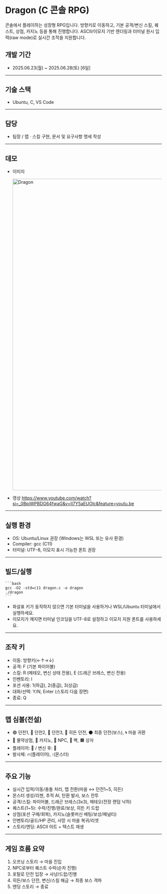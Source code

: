 # Dragon (C 콘솔 RPG)

콘솔에서 플레이하는 성장형 RPG입니다. 방향키로 이동하고, 기본 공격/변신 스킬, 퀘스트, 상점, 카지노 등을 통해 진행합니다. ASCII/이모지 기반 렌더링과 터미널 원시 입력(raw mode)로 실시간 조작을 지원합니다.


## 개발 기간
- 2025.06.23(월) ~ 2025.06.28(토) [6일]

---

## 기술 스택
- Ubuntu, C, VS Code

---

## 담당
- 팀장 / 맵 · 스킬 구현, 문서 및 요구사항 명세 작성

---

## 데모
- 이미지

  <img width="1107" height="998" alt="Dragon" src="https://github.com/user-attachments/assets/92c04a70-eada-4f3a-9eda-ebca92cafcc5" />

- 영상
  https://www.youtube.com/watch?si=_0BpiWPBDG64fwaG&v=II7Y5aEUOlc&feature=youtu.be

---

## 실행 환경
- OS: Ubuntu/Linux 권장 (Windows는 WSL 또는 유사 환경)
- Compiler: gcc (C11)
- 터미널: UTF-8, 이모지 표시 가능한 폰트 권장

---

## 빌드/실행
    ```bash
    gcc -O2 -std=c11 dragon.c -o dragon
    ./dragon
    ``` 
- 화살표 키가 동작하지 않으면 기본 터미널을 사용하거나 WSL/Ubuntu 터미널에서 실행하세요.
- 이모지가 깨지면 터미널 인코딩을 UTF-8로 설정하고 이모지 지원 폰트를 사용하세요.

---

## 조작 키
- 이동: 방향키(←↑→↓)
- 공격: F (기본 파이어볼)
- 스킬: R (메테오, 변신 상태 전용), E (드래곤 브레스, 변신 전용)
- 인벤토리: I
- 포션 사용: 1(하급), 2(중급), 3(상급)
- 대화/선택: Y/N, Enter (스토리 다음 장면)
- 종료: Q

---

## 맵 심볼(전설)
- 🟢 던전1, 🔵 던전2, 🔴 던전3, 🚪 히든 던전, ⚫ 최종 던전(보스), 🌀 마을 귀환
- 🏥 물약상점, 🕌 카지노, 🤖 NPC, 🌴 벽, 🟫 상자
- 플레이어: 🐍 / 변신 후: 🐉
- 발사체: 🔥(플레이어), 💧(몬스터)

---

## 주요 기능
- 실시간 입력/이동/충돌 처리, 맵 전환(마을 ↔ 던전1~5, 히든)
- 몬스터 생성/리젠, 추적 AI, 탄환 발사, 보스 전투
- 공격/스킬: 파이어볼, 드래곤 브레스(3x3), 메테오(전장 랜덤 낙하)
- 퀘스트(1~5): 수락/진행/완료/보상, 히든 키 드랍
- 상점(포션 구매/회복), 카지노(슬롯머신 베팅/보상/패널티)
- 인벤토리/골드/HP 관리, 사망 시 마을 복귀/리셋
- 스토리/엔딩: ASCII 아트 + 텍스트 재생

---

## 게임 흐름 요약
1) 오프닝 스토리 → 마을 진입
2) NPC로부터 퀘스트 수락(순차 진행)
3) 포탈로 던전 입장 → 사냥/드랍/진행
4) 히든/보스 던전, 변신/스킬 해금 → 최종 보스 격파
5) 엔딩 스토리 → 종료

